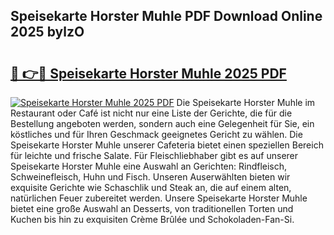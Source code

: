 ## Speisekarte Horster Muhle PDF Download Online 2025 bylzO

# <h2><a href="http://gccl59.nevu.top/?p=Speisekarte+Horster+Muhle">🔗 👉🔴 Speisekarte Horster Muhle 2025 PDF</a></h2>

[![Speisekarte Horster Muhle 2025 PDF](https://i.imgur.com/dBaPXMq.png)](http://gccl59.nevu.top/?p=Speisekarte+Horster+Muhle)
Die Speisekarte Horster Muhle im Restaurant oder Café ist nicht nur eine Liste der Gerichte, die für die Bestellung angeboten werden, sondern auch eine Gelegenheit für Sie, ein köstliches und für Ihren Geschmack geeignetes Gericht zu wählen. Die Speisekarte Horster Muhle unserer Cafeteria bietet einen speziellen Bereich für leichte und frische Salate. Für Fleischliebhaber gibt es auf unserer Speisekarte Horster Muhle eine Auswahl an Gerichten: Rindfleisch, Schweinefleisch, Huhn und Fisch. Unseren Auserwählten bieten wir exquisite Gerichte wie Schaschlik und Steak an, die auf einem alten, natürlichen Feuer zubereitet werden. Unsere Speisekarte Horster Muhle bietet eine große Auswahl an Desserts, von traditionellen Torten und Kuchen bis hin zu exquisiten Crème Brûlée und Schokoladen-Fan-Si.

